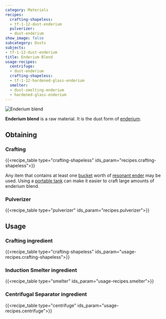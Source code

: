 ```yaml
---
category: Materials
recipes:
  crafting-shapeless:
  - tf-1-12-dust-enderium
  pulverizer:
  - dust-enderium
show_image: false
subcategory: Dusts
subjects:
- tf-1-12-dust-enderium
title: Enderium Blend
usage-recipes:
  centrifuge:
  - dust-enderium
  crafting-shapeless:
  - tf-1-12-hardened-glass-enderium
  smelter:
  - dust-smelting-enderium
  - hardened-glass-enderium
---
```


![Enderium blend](/images/docs/1.12/thermal-foundation/dust-enderium.png)


**Enderium blend** is a raw material. It is the dust form of
[enderium](../enderium-ingot/).


Obtaining
---------

### Crafting
{{<recipe_table type="crafting-shapeless" ids_param="recipes.crafting-shapeless">}}

Any item that contains at least one
[bucket](https://minecraft.gamepedia.com/Bucket) worth of [resonant
ender](../resonant-ender/) may be used. Using a [portable
tank](../../thermal-expansion/portable-tank/) can make it easier to craft large amounts of
enderium blend.

### Pulverizer
{{<recipe_table type="pulverizer" ids_param="recipes.pulverizer">}}


Usage
-----

### Crafting ingredient
{{<recipe_table type="crafting-shapeless" ids_param="usage-recipes.crafting-shapeless">}}

### Induction Smelter ingredient
{{<recipe_table type="smelter" ids_param="usage-recipes.smelter">}}

### Centrifugal Separator ingredient
{{<recipe_table type="centrifuge" ids_param="usage-recipes.centrifuge">}}
